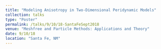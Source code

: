 ```yaml
---
title: "Modeling Anisotropy in Two-Dimensional Peridynamic Models"
collection: talks
type: "Poster"
permalink: /talks/9/10/18-SantaFeSept2018
venue: "Meshfree and Particle Methods: Applications and Theory"
date: 9/10/18
location: "Santa Fe, NM"
---
```

